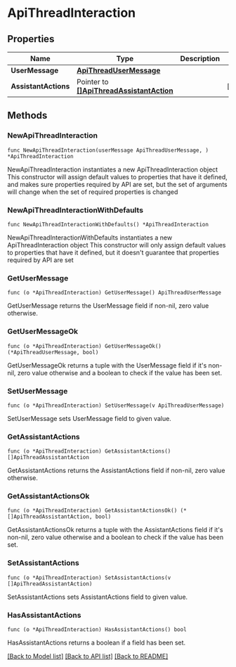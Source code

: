 # ApiThreadInteraction

## Properties

Name | Type | Description | Notes
------------ | ------------- | ------------- | -------------
**UserMessage** | [**ApiThreadUserMessage**](ApiThreadUserMessage.md) |  | 
**AssistantActions** | Pointer to [**[]ApiThreadAssistantAction**](ApiThreadAssistantAction.md) |  | [optional] 

## Methods

### NewApiThreadInteraction

`func NewApiThreadInteraction(userMessage ApiThreadUserMessage, ) *ApiThreadInteraction`

NewApiThreadInteraction instantiates a new ApiThreadInteraction object
This constructor will assign default values to properties that have it defined,
and makes sure properties required by API are set, but the set of arguments
will change when the set of required properties is changed

### NewApiThreadInteractionWithDefaults

`func NewApiThreadInteractionWithDefaults() *ApiThreadInteraction`

NewApiThreadInteractionWithDefaults instantiates a new ApiThreadInteraction object
This constructor will only assign default values to properties that have it defined,
but it doesn't guarantee that properties required by API are set

### GetUserMessage

`func (o *ApiThreadInteraction) GetUserMessage() ApiThreadUserMessage`

GetUserMessage returns the UserMessage field if non-nil, zero value otherwise.

### GetUserMessageOk

`func (o *ApiThreadInteraction) GetUserMessageOk() (*ApiThreadUserMessage, bool)`

GetUserMessageOk returns a tuple with the UserMessage field if it's non-nil, zero value otherwise
and a boolean to check if the value has been set.

### SetUserMessage

`func (o *ApiThreadInteraction) SetUserMessage(v ApiThreadUserMessage)`

SetUserMessage sets UserMessage field to given value.


### GetAssistantActions

`func (o *ApiThreadInteraction) GetAssistantActions() []ApiThreadAssistantAction`

GetAssistantActions returns the AssistantActions field if non-nil, zero value otherwise.

### GetAssistantActionsOk

`func (o *ApiThreadInteraction) GetAssistantActionsOk() (*[]ApiThreadAssistantAction, bool)`

GetAssistantActionsOk returns a tuple with the AssistantActions field if it's non-nil, zero value otherwise
and a boolean to check if the value has been set.

### SetAssistantActions

`func (o *ApiThreadInteraction) SetAssistantActions(v []ApiThreadAssistantAction)`

SetAssistantActions sets AssistantActions field to given value.

### HasAssistantActions

`func (o *ApiThreadInteraction) HasAssistantActions() bool`

HasAssistantActions returns a boolean if a field has been set.


[[Back to Model list]](../README.md#documentation-for-models) [[Back to API list]](../README.md#documentation-for-api-endpoints) [[Back to README]](../README.md)


